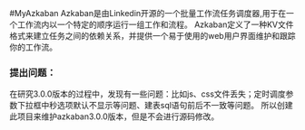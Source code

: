 #MyAzkaban
Azkaban是由Linkedin开源的一个批量工作流任务调度器,用于在一个工作流内以一个特定的顺序运行一组工作和流程。
Azkaban定义了一种KV文件格式来建立任务之间的依赖关系，并提供一个易于使用的web用户界面维护和跟踪你的工作流。

### 提出问题：

在研究3.0.0版本的过程中，发现有一些问题：比如js、css文件丢失；定时调度参数下拉框中秒选项默认不显示等问题、建表sql语句前后不一致等问题。
所以创建此项目来维护azkaban3.0.0版本，但是不会进行源码修改。